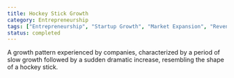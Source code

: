 ```yaml
---
title: Hockey Stick Growth
category: Entrepreneurship
tags: ["Entrepreneurship", "Startup Growth", "Market Expansion", "Revenue Growth"]
status: completed
---
```

A growth pattern experienced by companies, characterized by a period of slow growth followed by a sudden dramatic increase, resembling the shape of a hockey stick.
